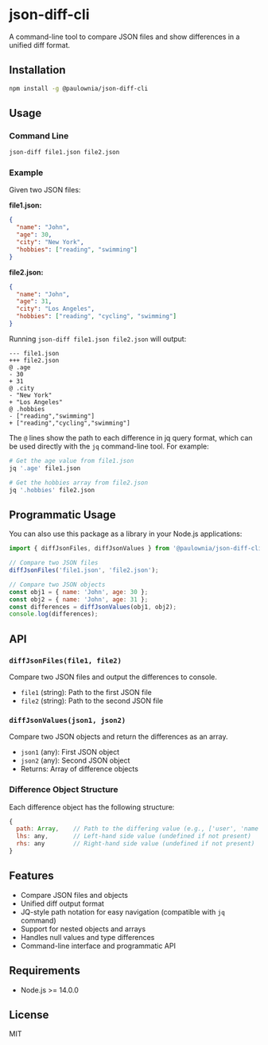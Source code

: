 # json-diff-cli

A command-line tool to compare JSON files and show differences in a unified diff format.

## Installation

```bash
npm install -g @paulownia/json-diff-cli
```

## Usage

### Command Line

```bash
json-diff file1.json file2.json
```

### Example

Given two JSON files:

**file1.json:**
```json
{
  "name": "John",
  "age": 30,
  "city": "New York",
  "hobbies": ["reading", "swimming"]
}
```

**file2.json:**
```json
{
  "name": "John",
  "age": 31,
  "city": "Los Angeles",
  "hobbies": ["reading", "cycling", "swimming"]
}
```

Running `json-diff file1.json file2.json` will output:

```
--- file1.json
+++ file2.json
@ .age
- 30
+ 31
@ .city
- "New York"
+ "Los Angeles"
@ .hobbies
- ["reading","swimming"]
+ ["reading","cycling","swimming"]
```

The `@` lines show the path to each difference in jq query format, which can be used directly with the `jq` command-line tool. For example:

```bash
# Get the age value from file1.json
jq '.age' file1.json

# Get the hobbies array from file2.json
jq '.hobbies' file2.json
```

## Programmatic Usage

You can also use this package as a library in your Node.js applications:

```javascript
import { diffJsonFiles, diffJsonValues } from '@paulownia/json-diff-cli';

// Compare two JSON files
diffJsonFiles('file1.json', 'file2.json');

// Compare two JSON objects
const obj1 = { name: 'John', age: 30 };
const obj2 = { name: 'John', age: 31 };
const differences = diffJsonValues(obj1, obj2);
console.log(differences);
```

## API

### `diffJsonFiles(file1, file2)`

Compare two JSON files and output the differences to console.

- `file1` (string): Path to the first JSON file
- `file2` (string): Path to the second JSON file

### `diffJsonValues(json1, json2)`

Compare two JSON objects and return the differences as an array.

- `json1` (any): First JSON object
- `json2` (any): Second JSON object
- Returns: Array of difference objects

### Difference Object Structure

Each difference object has the following structure:

```javascript
{
  path: Array,    // Path to the differing value (e.g., ['user', 'name'])
  lhs: any,       // Left-hand side value (undefined if not present)
  rhs: any        // Right-hand side value (undefined if not present)
}
```

## Features

- Compare JSON files and objects
- Unified diff output format
- JQ-style path notation for easy navigation (compatible with `jq` command)
- Support for nested objects and arrays
- Handles null values and type differences
- Command-line interface and programmatic API

## Requirements

- Node.js >= 14.0.0

## License

MIT
